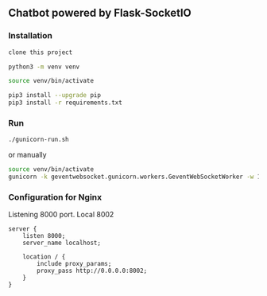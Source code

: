 ## Chatbot powered by Flask-SocketIO

### Installation
```bash
clone this project

python3 -m venv venv

source venv/bin/activate

pip3 install --upgrade pip
pip3 install -r requirements.txt
```

### Run 
```bash
./gunicorn-run.sh
```
or manually
```bash
source venv/bin/activate
gunicorn -k geventwebsocket.gunicorn.workers.GeventWebSocketWorker -w 10 app:app --bind 0.0.0.0:8000
```

### Configuration for Nginx
Listening 8000 port. Local 8002
```nginx
server {
    listen 8000;
    server_name localhost;

    location / {
        include proxy_params;
        proxy_pass http://0.0.0.0:8002;
    }
}
```

